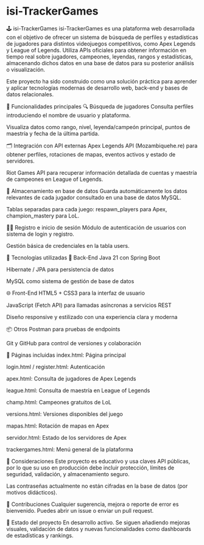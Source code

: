 ﻿# isi-TrackerGames

 🕹️ isi-TrackerGames
isi-TrackerGames es una plataforma web desarrollada con el objetivo de ofrecer un sistema de búsqueda de perfiles y estadísticas de jugadores para distintos videojuegos competitivos, como Apex Legends y League of Legends. Utiliza APIs oficiales para obtener información en tiempo real sobre jugadores, campeones, leyendas, rangos y estadísticas, almacenando dichos datos en una base de datos para su posterior análisis o visualización.

Este proyecto ha sido construido como una solución práctica para aprender y aplicar tecnologías modernas de desarrollo web, back-end y bases de datos relacionales.

🚀 Funcionalidades principales
🔍 Búsqueda de jugadores
Consulta perfiles introduciendo el nombre de usuario y plataforma.

Visualiza datos como rango, nivel, leyenda/campeón principal, puntos de maestría y fecha de la última partida.

🗂️ Integración con API externas
Apex Legends API (Mozambiquehe.re) para obtener perfiles, rotaciones de mapas, eventos activos y estado de servidores.

Riot Games API para recuperar información detallada de cuentas y maestría de campeones en League of Legends.

🧠 Almacenamiento en base de datos
Guarda automáticamente los datos relevantes de cada jugador consultado en una base de datos MySQL.

Tablas separadas para cada juego: respawn_players para Apex, champion_mastery para LoL.

🧑‍💻 Registro e inicio de sesión
Módulo de autenticación de usuarios con sistema de login y registro.

Gestión básica de credenciales en la tabla users.

🧰 Tecnologías utilizadas
🔧 Back-End
Java 21 con Spring Boot

Hibernate / JPA para persistencia de datos

MySQL como sistema de gestión de base de datos

🌐 Front-End
HTML5 + CSS3 para la interfaz de usuario

JavaScript (Fetch API) para llamadas asíncronas a servicios REST

Diseño responsive y estilizado con una experiencia clara y moderna

📦 Otros
Postman para pruebas de endpoints

Git y GitHub para control de versiones y colaboración

🔗 Páginas incluidas
index.html: Página principal

login.html / register.html: Autenticación

apex.html: Consulta de jugadores de Apex Legends

league.html: Consulta de maestría en League of Legends

champ.html: Campeones gratuitos de LoL

versions.html: Versiones disponibles del juego

mapas.html: Rotación de mapas en Apex

servidor.html: Estado de los servidores de Apex

trackergames.html: Menú general de la plataforma

📌 Consideraciones
Este proyecto es educativo y usa claves API públicas, por lo que su uso en producción debe incluir protección, límites de seguridad, validación, y almacenamiento seguro.

Las contraseñas actualmente no están cifradas en la base de datos (por motivos didácticos).

💬 Contribuciones
Cualquier sugerencia, mejora o reporte de error es bienvenido. Puedes abrir un issue o enviar un pull request.

📅 Estado del proyecto
En desarrollo activo. Se siguen añadiendo mejoras visuales, validación de datos y nuevas funcionalidades como dashboards de estadísticas y rankings.


